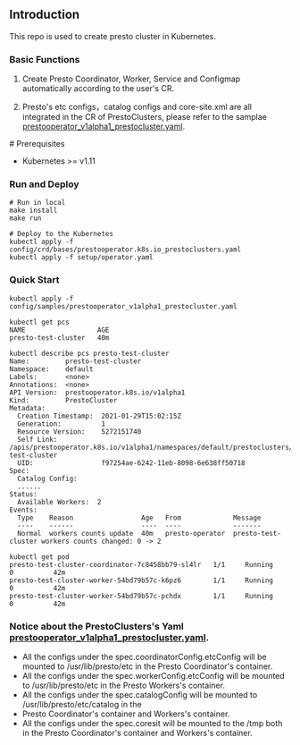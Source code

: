 ## Introduction

This repo is used to create presto cluster in Kubernetes.

### Basic Functions

1. Create Presto Coordinator, Worker, Service and Configmap automatically according to the user's CR.

2. Presto's etc configs，catalog configs and core-site.xml are all integrated in the CR of PrestoClusters, please refer to the samplae  [prestooperator_v1alpha1_prestocluster.yaml](config/samples/prestooperator_v1alpha1_prestocluster.yaml).

# Prerequisites

* Kubernetes >= v1.11

### Run and Deploy

```
# Run in local
make install
make run

# Deploy to the Kubernetes
kubectl apply -f config/crd/bases/prestooperator.k8s.io_prestoclusters.yaml
kubectl apply -f setup/operator.yaml

```

### Quick Start

```
kubectl apply -f config/samples/prestooperator_v1alpha1_prestocluster.yaml

kubectl get pcs
NAME                  AGE
presto-test-cluster   40m

kubectl describe pcs presto-test-cluster
Name:         presto-test-cluster
Namespace:    default
Labels:       <none>
Annotations:  <none>
API Version:  prestooperator.k8s.io/v1alpha1
Kind:         PrestoCluster
Metadata:
  Creation Timestamp:  2021-01-29T15:02:15Z
  Generation:          1
  Resource Version:    5272151740
  Self Link:           /apis/prestooperator.k8s.io/v1alpha1/namespaces/default/prestoclusters/presto-test-cluster
  UID:                 f97254ae-6242-11eb-8098-6e638ff50718
Spec:
  Catalog Config:
  ......
Status:
  Available Workers:  2
Events:
  Type    Reason                 Age   From             Message
  ----    ------                 ----  ----             -------
  Normal  workers counts update  40m   presto-operator  presto-test-cluster workers counts changed: 0 -> 2

kubectl get pod
presto-test-cluster-coordinator-7c8458bb79-sl4lr   1/1     Running     0          42m
presto-test-cluster-worker-54bd79b57c-k6pz6        1/1     Running     0          42m
presto-test-cluster-worker-54bd79b57c-pchdx        1/1     Running     0          42m
```

### Notice about the PrestoClusters's Yaml [prestooperator_v1alpha1_prestocluster.yaml](config/samples/prestooperator_v1alpha1_prestocluster.yaml).

* All the configs under the spec.coordinatorConfig.etcConfig will be mounted to /usr/lib/presto/etc in the Presto Coordinator's container.
* All the configs under the spec.workerConfig.etcConfig will be mounted to /usr/lib/presto/etc in the Presto Workers's container.
* All the configs under the spec.catalogConfig will be mounted to /usr/lib/presto/etc/catalog in the
* Presto Coordinator's container and Workers's container.
* All the configs under the spec.coresit will be mounted to the /tmp both in the Presto Coordinator's container and Workers's container.
